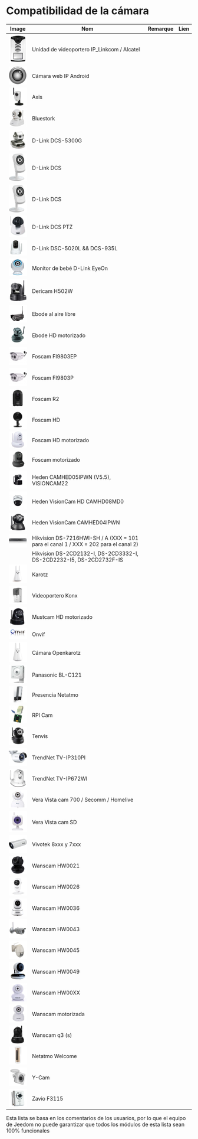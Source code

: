 # Compatibilidad de la cámara

|Image|Nom|Remarque|Lien|
|---|---|---|---|
|<img src="../../es_ES/camera/images/alcatel.portiervideo.jpg" width="60" />|Unidad de videoportero IP_Linkcom / Alcatel|||
|<img src="../../es_ES/camera/images/android.ipwebcam.jpg" width="60" />|Cámara web IP Android|||
|<img src="../../es_ES/camera/images/axis.207w.jpg" width="60" />|Axis|||
|<img src="../../es_ES/camera/images/bluestork.cam.jpg" width="60" />|Bluestork|||
|<img src="../../es_ES/camera/images/d-link.dcs-5300g.jpg" width="60" />|D-Link DCS-5300G|||
|<img src="../../es_ES/camera/images/d-link.dcs-932l.jpg" width="60" />|D-Link DCS|||
|<img src="../../es_ES/camera/images/d-link.dcs-no-ptz.jpg" width="60" />|D-Link DCS|||
|<img src="../../es_ES/camera/images/d-link.dcs-ptz.jpg" width="60" />|D-Link DCS PTZ|||
|<img src="../../es_ES/camera/images/d-link.dsc-5020l.jpg" width="60" />|D-Link DSC-5020L && DCS-935L|||
|<img src="../../es_ES/camera/images/d-link.eyeOnbabyMonitor.jpg" width="60" />|Monitor de bebé D-Link EyeOn|||
|<img src="../../es_ES/camera/images/dericam.h502w.jpg" width="60" />|Dericam H502W|||
|<img src="../../es_ES/camera/images/ebode.ext.jpg" width="60" />|Ebode al aire libre|||
|<img src="../../es_ES/camera/images/ebode.mot.hd.jpg" width="60" />|Ebode HD motorizado|||
|<img src="../../es_ES/camera/images/foscam.FI9803EP.jpg" width="60" />|Foscam FI9803EP|||
|<img src="../../es_ES/camera/images/foscam.FI9803P.jpg" width="60" />|Foscam FI9803P|||
|<img src="../../es_ES/camera/images/foscam.R2.jpg" width="60" />|Foscam R2|||
|<img src="../../es_ES/camera/images/foscam.hd.jpg" width="60" />|Foscam HD|||
|<img src="../../es_ES/camera/images/foscam.mot.hd.jpg" width="60" />|Foscam HD motorizado|||
|<img src="../../es_ES/camera/images/foscam.mot.jpg" width="60" />|Foscam motorizado|||
|<img src="../../es_ES/camera/images/hedden.calhed05ipwm.jpg" width="60" />|Heden CAMHED05IPWN (V5.5), VISIONCAM22|||
|<img src="../../es_ES/camera/images/heden.camhd08mdo.jpg" width="60" />|Heden VisionCam HD CAMHD08MD0|||
|<img src="../../es_ES/camera/images/heden.camhed04ipwn.jpg" width="60" />|Heden VisionCam CAMHED04IPWN|||
|<img src="../../es_ES/camera/images/hikvision.DS-7216HWI-SH-A.jpg" width="60" />|Hikvision DS-7216HWI-SH / A (XXX = 101 para el canal 1 / XXX = 202 para el canal 2)|||
||Hikvision DS-2CD2132-I, DS-2CD3332-I, DS-2CD2232-I5, DS-2CD2732F-IS|||
|<img src="../../es_ES/camera/images/karotz.jpg" width="60" />|Karotz|||
|<img src="../../es_ES/camera/images/konx.portier.jpg" width="60" />|Videoportero Konx|||
|<img src="../../es_ES/camera/images/mustcam.mot.hd.jpg" width="60" />|Mustcam HD motorizado|||
|<img src="../../es_ES/camera/images/onvif.jpg" width="60" />|Onvif|||
|<img src="../../es_ES/camera/images/openkarotz.cam.jpg" width="60" />|Cámara Openkarotz|||
|<img src="../../es_ES/camera/images/panasonic.bl-c121.jpg" width="60" />|Panasonic BL-C121|||
|<img src="../../es_ES/camera/images/presence.jpg" width="60" />|Presencia Netatmo|||
|<img src="../../es_ES/camera/images/rpi.cam.jpg" width="60" />|RPI Cam|||
|<img src="../../es_ES/camera/images/tenvis.jpg" width="60" />|Tenvis|||
|<img src="../../es_ES/camera/images/trendnet.tvip310pi.jpg" width="60" />|TrendNet TV-IP310PI|||
|<img src="../../es_ES/camera/images/trendnet.tvip672wi.jpg" width="60" />|TrendNet TV-IP672WI|||
|<img src="../../es_ES/camera/images/vistacam.700.jpg" width="60" />|Vera Vista cam 700 / Secomm / Homelive|||
|<img src="../../es_ES/camera/images/vistacam.sd.jpg" width="60" />|Vera Vista cam SD|||
|<img src="../../es_ES/camera/images/vivotek.7xxx-8xxx.jpg" width="60" />|Vivotek 8xxx y 7xxx|||
|<img src="../../es_ES/camera/images/wanscam.hw0021.jpg" width="60" />|Wanscam HW0021|||
|<img src="../../es_ES/camera/images/wanscam.hw0026.jpg" width="60" />|Wanscam HW0026|||
|<img src="../../es_ES/camera/images/wanscam.hw0036.jpg" width="60" />|Wanscam HW0036|||
|<img src="../../es_ES/camera/images/wanscam.hw0043.jpg" width="60" />|Wanscam HW0043|||
|<img src="../../es_ES/camera/images/wanscam.hw0045.jpg" width="60" />|Wanscam HW0045|||
|<img src="../../es_ES/camera/images/wanscam.hw0049.jpg" width="60" />|Wanscam HW0049|||
|<img src="../../es_ES/camera/images/wanscam.hw00XX.jpg" width="60" />|Wanscam HW00XX|||
|<img src="../../es_ES/camera/images/wanscam.jw0008.jpg" width="60" />|Wanscam motorizada|||
|<img src="../../es_ES/camera/images/wanscam.q3.jpg" width="60" />|Wanscam q3 (s)|||
|<img src="../../es_ES/camera/images/welcome.jpg" width="60" />|Netatmo Welcome|||
|<img src="../../es_ES/camera/images/ycam.cam.jpg" width="60" />|Y-Cam|||
|<img src="../../es_ES/camera/images/zavio.f3115.jpg" width="60" />|Zavio F3115|||


Esta lista se basa en los comentarios de los usuarios, por lo que el equipo de Jeedom no puede garantizar que todos los módulos de esta lista sean 100% funcionales
